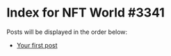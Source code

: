 # Index for NFT World #3341
Posts will be displayed in the order below:

- [Your first post](./001-first.md)

